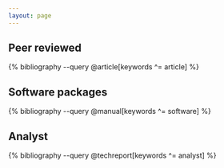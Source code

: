 ```yaml
---
layout: page
---
```


## Peer reviewed

{% bibliography --query @article[keywords ^= article] %}

## Software packages

{% bibliography --query @manual[keywords ^= software] %}

## Analyst

{% bibliography --query @techreport[keywords ^= analyst] %}